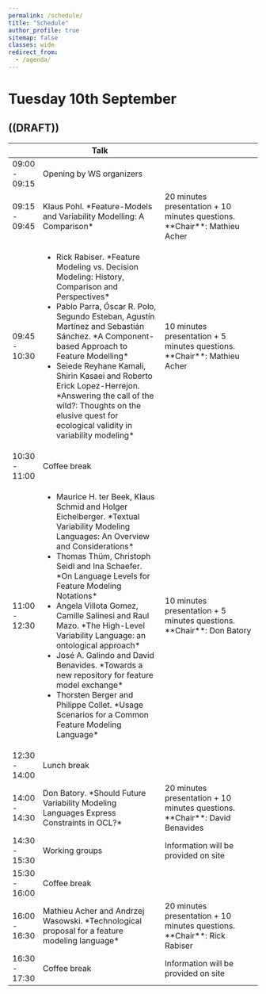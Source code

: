 ```yaml
---
permalink: /schedule/
title: "Schedule"
author_profile: true
sitemap: false
classes: wide
redirect_from: 
  - /agenda/
---
```


# Tuesday 10th September

## ((DRAFT))

<table>
<colgroup>
	<col width="10%" />
	<col width="50%" />
	<col width="40%" />
</colgroup>
<thead>
<tr class="header">
	<th></th>
	<th>Talk</th>
	<th></th>
</tr>
</thead>
<tbody>
<tr>
	<td markdown="span">09:00 - 09:15</td>
	<td markdown="span">Opening by WS organizers</td>
	<td></td>
</tr>
<tr>
	<td markdown="span">09:15 - 09:45</td>
	<td markdown="span">Klaus Pohl. *Feature-Models and Variability Modelling: A Comparison*</td>
	<td markdown="span">20 minutes presentation + 10 minutes questions. **Chair**: Mathieu Acher</td>
</tr>
<tr>
	<td markdown="span">09:45 - 10:30</td>
	<td><ul>
		<li markdown="span">Rick Rabiser. *Feature Modeling vs. Decision Modeling: History, Comparison and Perspectives*</li>
		<li markdown="span">Pablo Parra, Óscar R. Polo, Segundo Esteban, Agustín Martínez and Sebastián Sánchez. *A Component-based Approach to Feature Modelling*</li>
		<li markdown="span">Seiede Reyhane Kamali, Shirin Kasaei and Roberto Erick Lopez-Herrejon. *Answering the call of the wild?: Thoughts on the elusive quest for ecological validity in variability modeling*</li>
	</ul></td>
	<td markdown="span">10 minutes presentation + 5 minutes questions. **Chair**: Mathieu Acher</td>
</tr>
<tr>
	<td markdown="span">10:30 - 11:00</td>
	<td markdown="span">Coffee break</td>
	<td></td>
</tr>
<tr>
	<td markdown="span">11:00 - 12:30</td>
	<td><ul>
		<li markdown="span">Maurice H. ter Beek, Klaus Schmid and Holger Eichelberger. *Textual Variability Modeling Languages: An Overview and Considerations*</li>
		<li markdown="span">Thomas Thüm, Christoph Seidl and Ina Schaefer. *On Language Levels for Feature Modeling Notations*</li>
		<li markdown="span">Angela Villota Gomez, Camille Salinesi and Raul Mazo. *The High-Level Variability Language: an ontological approach*</li>
		<li markdown="span">José A. Galindo and David Benavides. *Towards a new repository for feature model exchange*</li>
		<li markdown="span">Thorsten Berger and Philippe Collet. *Usage Scenarios for a Common Feature Modeling Language*</li>
	</ul></td>
	<td markdown="span">10 minutes presentation + 5 minutes questions. **Chair**: Don Batory  </td>
</tr>
<tr>
	<td markdown="span">12:30 - 14:00</td>
	<td markdown="span">Lunch break</td>
	<td></td>
</tr>
<tr>
	<td markdown="span">14:00 - 14:30</td>
	<td markdown="span">Don Batory. *Should Future Variability Modeling Languages Express Constraints in OCL?*</td>
	<td markdown="span">20 minutes presentation + 10 minutes questions. **Chair**: David Benavides</td>
</tr>
<tr>
	<td markdown="span">14:30 - 15:30</td>
	<td markdown="span">Working groups</td>
	<td markdown="span">Information will be provided on site</td>
</tr>
<tr>
	<td markdown="span">15:30 - 16:00</td>
	<td markdown="span">Coffee break</td>
	<td></td>
</tr>
<tr>
	<td markdown="span">16:00 - 16:30</td>
	<td markdown="span">Mathieu Acher and Andrzej Wasowski. *Technological proposal for a feature modeling language*</td>
	<td markdown="span">20 minutes presentation + 10 minutes questions. **Chair**: Rick Rabiser</td>
</tr>
<tr>
	<td markdown="span">16:30 - 17:30</td>
	<td markdown="span">Coffee break</td>
	<td markdown="span">Information will be provided on site</td>
</tr>
</tbody>
</table>




